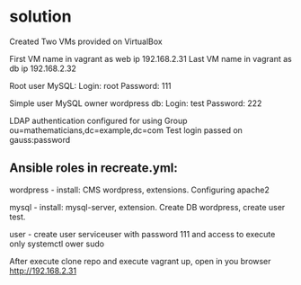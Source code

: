 # solution

Created Two VMs provided on VirtualBox

First VM name in vagrant as web ip 192.168.2.31
Last VM name in vagrant as db ip 192.168.2.32

Root user MySQL:
Login: root
Password: 111

Simple user MySQL owner wordpress db:
Login: test
Password: 222

LDAP authentication configured for using Group ou=mathematicians,dc=example,dc=com
Test login passed on gauss:password

## Ansible roles in recreate.yml:
wordpress - install: CMS wordpress, extensions. Configuring apache2

mysql - install: mysql-server, extension. Create DB wordpress, create user test.

user - create user serviceuser with password 111 and access to execute only systemctl ower sudo

After execute clone repo and execute vagrant up, open in you browser http://192.168.2.31
